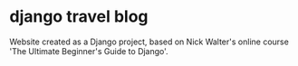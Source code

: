 # django travel blog
Website created as a Django project, based on Nick Walter's online course 'The Ultimate Beginner's Guide to Django'.
